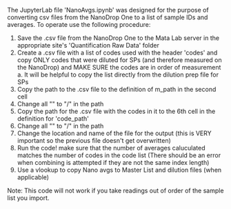 The JupyterLab file 'NanoAvgs.ipynb' was designed for the purpose of converting csv files from the NanoDrop One to a list of sample IDs and averages.
To operate use the following procedure:
  1. Save the .csv file from the NanoDrop One to the Mata Lab server in the appropriate site's 'Quantification Raw Data' folder
  2. Create a .csv file with a list of codes used with the header 'codes' and copy ONLY codes that were diluted for SPs (and therefore measured on the NanoDrop) and MAKE SURE the codes are in order of measurement
      a. It will be helpful to copy the list directly from the dilution prep file for SPs
  4. Copy the path to the .csv file to the definition of m_path in the second cell
  5. Change all "\" to "/" in the path
  6. Copy the path for the .csv file with the codes in it to the 6th cell in the definition for 'code_path'
  7. Change all "\" to "/" in the path
  8. Change the location and name of the file for the output (this is VERY important so the previous file doesn't get overwritten)
  9. Run the code! make sure that the number of averages caluculated matches the number of codes in the code list (There should be an error when combining is attempted if they are not the same index length)
  10. Use a vlookup to copy Nano avgs to Master List and dilution files (when applicable)

Note: This code will not work if you take readings out of order of the sample list you import. 
